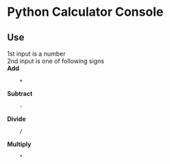 # Python Calculator Console

## Use
1st input is a number\
2nd input is one of following signs\
**Add**

        +

**Subtract**

        -

**Divide**

        /

**Multiply**

        *
